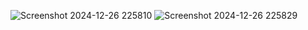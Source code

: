 ![Screenshot 2024-12-26 225810](https://github.com/user-attachments/assets/3e8e86d0-3cf1-46a9-84fb-6a1e57176e7c)
![Screenshot 2024-12-26 225829](https://github.com/user-attachments/assets/89fa4ba1-338f-45c0-8e93-8fa37314269f)

